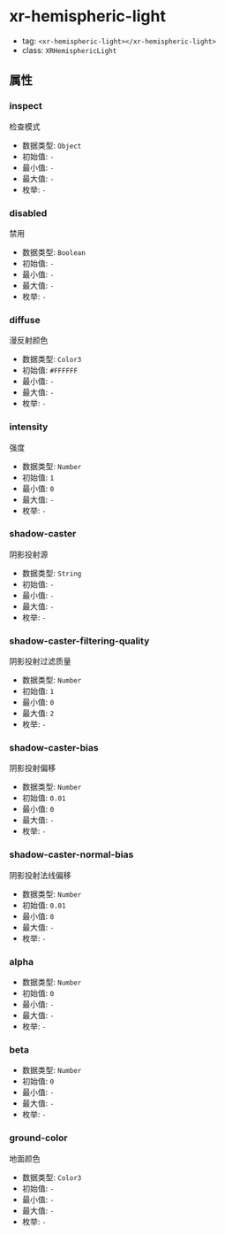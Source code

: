 
# xr-hemispheric-light

- tag: `<xr-hemispheric-light></xr-hemispheric-light>`
- class: `XRHemisphericLight`

## 属性


### inspect

检查模式

- 数据类型: `Object`
- 初始值: `-`
- 最小值: `-`
- 最大值: `-`
- 枚举: `-`


  

### disabled

禁用

- 数据类型: `Boolean`
- 初始值: `-`
- 最小值: `-`
- 最大值: `-`
- 枚举: `-`


  

### diffuse

漫反射颜色

- 数据类型: `Color3`
- 初始值: `#FFFFFF`
- 最小值: `-`
- 最大值: `-`
- 枚举: `-`


  

### intensity

强度

- 数据类型: `Number`
- 初始值: `1`
- 最小值: `0`
- 最大值: `-`
- 枚举: `-`


  

### shadow-caster

阴影投射源

- 数据类型: `String`
- 初始值: `-`
- 最小值: `-`
- 最大值: `-`
- 枚举: `-`


  

### shadow-caster-filtering-quality

阴影投射过滤质量

- 数据类型: `Number`
- 初始值: `1`
- 最小值: `0`
- 最大值: `2`
- 枚举: `-`


  

### shadow-caster-bias

阴影投射偏移

- 数据类型: `Number`
- 初始值: `0.01`
- 最小值: `0`
- 最大值: `-`
- 枚举: `-`


  

### shadow-caster-normal-bias

阴影投射法线偏移

- 数据类型: `Number`
- 初始值: `0.01`
- 最小值: `0`
- 最大值: `-`
- 枚举: `-`


  

### alpha



- 数据类型: `Number`
- 初始值: `0`
- 最小值: `-`
- 最大值: `-`
- 枚举: `-`


  

### beta



- 数据类型: `Number`
- 初始值: `0`
- 最小值: `-`
- 最大值: `-`
- 枚举: `-`


  

### ground-color

地面颜色

- 数据类型: `Color3`
- 初始值: `-`
- 最小值: `-`
- 最大值: `-`
- 枚举: `-`


  
